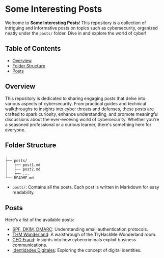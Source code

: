 # Some Interesting Posts

Welcome to **Some Interesting Posts**! This repository is a collection of intriguing and informative posts on topics such as cybersecurity, organized neatly under the `posts/` folder. Dive in and explore the world of cyber!


## Table of Contents

- [Overview](#overview)
- [Folder Structure](#folder-structure)
- [Posts](#posts)

## Overview

This repository is dedicated to sharing engaging posts that delve into various aspects of cybersecurity. From practical guides and technical walkthroughs to insights into cyber threats and defenses, these posts are crafted to spark curiosity, enhance understanding, and promote meaningful discussions about the ever-evolving world of cybersecurity. Whether you're a seasoned professional or a curious learner, there's something here for everyone.

## Folder Structure

```
.
├── posts/
│   ├── post1.md
│   ├── post2.md
│   ├── ...
└── README.md
```

- `posts/`: Contains all the posts. Each post is written in Markdown for easy readability.

## Posts

Here’s a list of the available posts:

- [SPF, DKIM, DMARC](posts/spf-dkim-dmarc.md): Understanding email authentication protocols.
- [THM Wonderland](posts/thm-wonderland.md): A walkthrough of the TryHackMe Wonderland room.
- [CEO Fraud](posts/ceo-fraud.md): Insights into how cybercriminals exploit business communications.
- [Identidades Digitales](posts/identidades-digitales.md): Exploring the concept of digital identities.